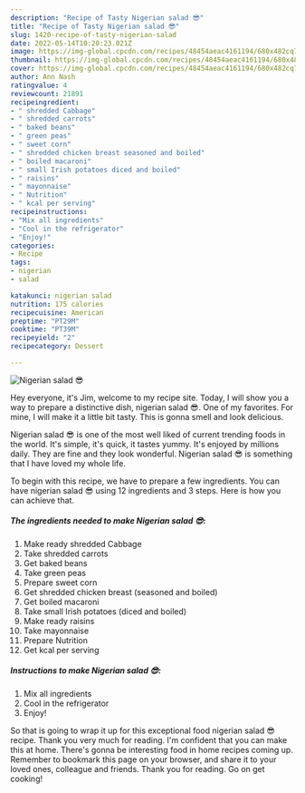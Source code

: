 ```yaml
---
description: "Recipe of Tasty Nigerian salad 😎"
title: "Recipe of Tasty Nigerian salad 😎"
slug: 1420-recipe-of-tasty-nigerian-salad
date: 2022-05-14T10:20:23.021Z
image: https://img-global.cpcdn.com/recipes/48454aeac4161194/680x482cq70/nigerian-salad-recipe-main-photo.jpg
thumbnail: https://img-global.cpcdn.com/recipes/48454aeac4161194/680x482cq70/nigerian-salad-recipe-main-photo.jpg
cover: https://img-global.cpcdn.com/recipes/48454aeac4161194/680x482cq70/nigerian-salad-recipe-main-photo.jpg
author: Ann Nash
ratingvalue: 4
reviewcount: 21891
recipeingredient:
- " shredded Cabbage"
- " shredded carrots"
- " baked beans"
- " green peas"
- " sweet corn"
- " shredded chicken breast seasoned and boiled"
- " boiled macaroni"
- " small Irish potatoes diced and boiled"
- " raisins"
- " mayonnaise"
- " Nutrition"
- " kcal per serving"
recipeinstructions:
- "Mix all ingredients"
- "Cool in the refrigerator"
- "Enjoy!"
categories:
- Recipe
tags:
- nigerian
- salad

katakunci: nigerian salad 
nutrition: 175 calories
recipecuisine: American
preptime: "PT29M"
cooktime: "PT39M"
recipeyield: "2"
recipecategory: Dessert

---
```



![Nigerian salad 😎](https://img-global.cpcdn.com/recipes/48454aeac4161194/680x482cq70/nigerian-salad-recipe-main-photo.jpg)

Hey everyone, it's Jim, welcome to my recipe site. Today, I will show you a way to prepare a distinctive dish, nigerian salad 😎. One of my favorites. For mine, I will make it a little bit tasty. This is gonna smell and look delicious.

Nigerian salad 😎 is one of the most well liked of current trending foods in the world. It's simple, it's quick, it tastes yummy. It's enjoyed by millions daily. They are fine and they look wonderful. Nigerian salad 😎 is something that I have loved my whole life.




To begin with this recipe, we have to prepare a few ingredients. You can have nigerian salad 😎 using 12 ingredients and 3 steps. Here is how you can achieve that.

<!--inarticleads1-->

##### The ingredients needed to make Nigerian salad 😎:

1. Make ready  shredded Cabbage
1. Take  shredded carrots
1. Get  baked beans
1. Take  green peas
1. Prepare  sweet corn
1. Get  shredded chicken breast (seasoned and boiled)
1. Get  boiled macaroni
1. Take  small Irish potatoes (diced and boiled)
1. Make ready  raisins
1. Take  mayonnaise
1. Prepare  Nutrition
1. Get  kcal per serving




<!--inarticleads2-->

##### Instructions to make Nigerian salad 😎:

1. Mix all ingredients
1. Cool in the refrigerator
1. Enjoy!




So that is going to wrap it up for this exceptional food nigerian salad 😎 recipe. Thank you very much for reading. I'm confident that you can make this at home. There's gonna be interesting food in home recipes coming up. Remember to bookmark this page on your browser, and share it to your loved ones, colleague and friends. Thank you for reading. Go on get cooking!
